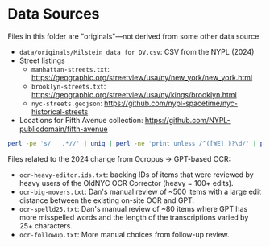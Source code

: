 # Data Sources

Files in this folder are "originals"—not derived from some other data source.

- `data/originals/Milstein_data_for_DV.csv`: CSV from the NYPL (2024)
- Street listings
  - `manhattan-streets.txt`: https://geographic.org/streetview/usa/ny/new_york/new_york.html
  - `brooklyn-streets.txt`: https://geographic.org/streetview/usa/ny/kings/brooklyn.html
  - `nyc-streets.geojson`: https://github.com/nypl-spacetime/nyc-historical-streets
- Locations for Fifth Avenue collection: https://github.com/NYPL-publicdomain/fifth-avenue

```bash
perl -pe 's/   .*//' | uniq | perl -ne 'print unless /^([WE] )?\d/' | perl -ne 'print if /.../'
```

Files related to the 2024 change from Ocropus → GPT-based OCR:

- `ocr-heavy-editor.ids.txt`: backing IDs of items that were reviewed by heavy users of the OldNYC OCR Corrector (heavy = 100+ edits).
- `ocr-big-movers.txt`: Dan's manual review of ~500 items with a large edit distance between the existing on-site OCR and GPT.
- `ocr-spelld25.txt`: Dan's manual review of ~80 items where GPT has more misspelled words and the length of the transcriptions varied by 25+ characters.
- `ocr-followup.txt`: More manual choices from follow-up review.
